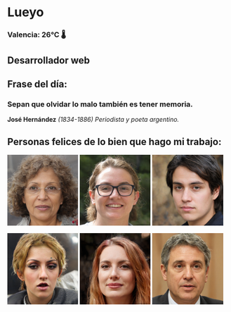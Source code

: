 # Lueyo
### Valencia:  26°C 🌡️
## Desarrollador web
## Frase del día:
<!-- START QUOTE -->
### Sepan que olvidar lo malo también es tener memoria.
**José Hernández** *(1834-1886) Periodista y poeta argentino.*
<!-- END QUOTE -->






## Personas felices de lo bien que hago mi trabajo:

<p float="left">
  <img src="src/image_0.png" width="32%" />
  <img src="src/image_1.png" width="32%" /> 
  <img src="src/image_2.png" width="32%" />
</p>
<p float="left">
  <img src="src/image_3.png" width="32%" />
  <img src="src/image_4.png" width="32%" /> 
  <img src="src/image_5.png" width="32%" />
</p>
